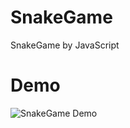 # SnakeGame
SnakeGame  by JavaScript

# Demo

![SnakeGame Demo](http://olvboulzy.bkt.clouddn.com/20180409-%E8%B4%AA%E5%90%83%E8%9B%87.gif)
